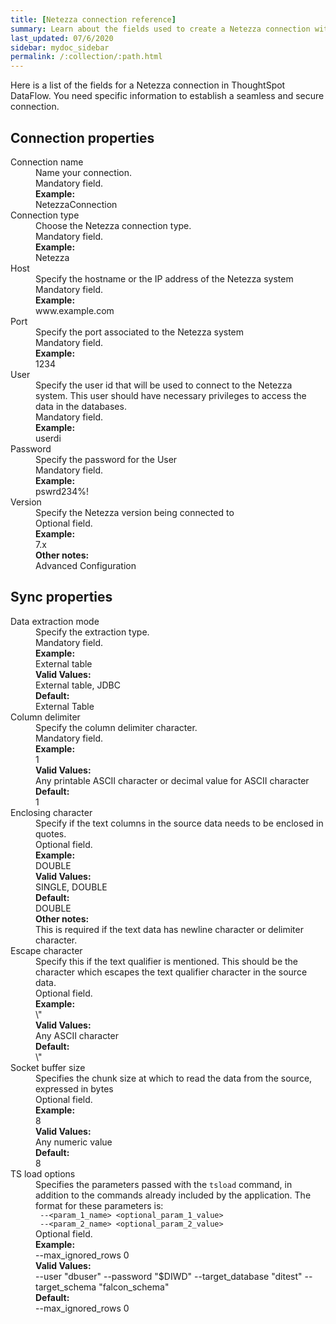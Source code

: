 ```yaml
---
title: [Netezza connection reference]
summary: Learn about the fields used to create a Netezza connection with ThoughtSpot DataFlow.
last_updated: 07/6/2020
sidebar: mydoc_sidebar
permalink: /:collection/:path.html
---
```


Here is a list of the fields for a Netezza connection in ThoughtSpot DataFlow. You need specific information to establish a seamless and secure connection.

## Connection properties

<dl id="dataflow-netezza-connection-properties">
<dlentry id="dataflow-netezza-conn-connection-name"><dt>Connection name</dt><dd id="connection-name-description">Name your connection.</dd><dd id="connection-name-required">Mandatory field.</dd><dd id="connection-name-example"><strong>Example:</strong><br/>NetezzaConnection</dd></dlentry>
<dlentry id="dataflow-netezza-conn-connection-type"><dt>Connection type</dt><dd id="connection-type-description">Choose the Netezza connection type.</dd><dd id="connection-type-required">Mandatory field.</dd><dd id="connection-type-example"><strong>Example:</strong><br/>Netezza</dd></dlentry>
<dlentry id="dataflow-netezza-conn-host"><dt>Host</dt><dd id="host-description">Specify the hostname or the IP address of the Netezza system</dd><dd id="host-required">Mandatory field.</dd><dd id="host-example"><strong>Example:</strong><br/>www.example.com</dd></dlentry>
<dlentry id="dataflow-netezza-conn-port"><dt>Port</dt><dd id="port-description">Specify the port associated to the Netezza system</dd><dd id="port-required">Mandatory field.</dd><dd id="port-example"><strong>Example:</strong><br/>1234</dd></dlentry>
<dlentry id="dataflow-netezza-conn-user"><dt>User</dt><dd id="user-description">Specify the user id that will be used to connect to the Netezza system. This user should have necessary privileges to access the data in the databases.</dd><dd id="user-required">Mandatory field.</dd><dd id="user-example"><strong>Example:</strong><br/>userdi</dd></dlentry>
<dlentry id="dataflow-netezza-conn-password"><dt>Password</dt><dd id="password-description">Specify the password for the User</dd><dd id="password-required">Mandatory field.</dd><dd id="password-example"><strong>Example:</strong><br/>pswrd234%!</dd></dlentry>
<dlentry id="dataflow-netezza-conn-version"><dt>Version</dt><dd id="version-description">Specify the Netezza version being connected to</dd><dd id="version-required">Optional field.</dd><dd id="version-example"><strong>Example:</strong><br/>7.x</dd><dd id="version-other"><strong>Other notes:</strong><br/>Advanced Configuration</dd></dlentry></dl>

## Sync properties

<dl id="dataflow-netezza-sync-properties">
<dlentry id="dataflow-netezza-sync-data-extraction-mode"><dt>Data extraction mode</dt><dd id="data-extraction-mode-description">Specify the extraction type.</dd><dd id="data-extraction-mode-required">Mandatory field.</dd><dd id="data-extraction-mode-example"><strong>Example:</strong><br/>External table</dd><dd id="data-extraction-mode-valid-values"><strong>Valid Values:</strong><br/>External table, JDBC</dd><dd id="data-extraction-mode-default"><strong>Default:</strong><br/>External Table</dd></dlentry>
<dlentry id="dataflow-netezza-sync-column-delimiter"><dt>Column delimiter</dt><dd id="column-delimiter-description">Specify the column delimiter character.</dd><dd id="column-delimiter-required">Mandatory field.</dd><dd id="column-delimiter-example"><strong>Example:</strong><br/>1</dd><dd id="column-delimiter-valid-values"><strong>Valid Values:</strong><br/>Any printable ASCII character or decimal value for ASCII character</dd><dd id="column-delimiter-default"><strong>Default:</strong><br/>1</dd></dlentry>
<dlentry id="dataflow-netezza-sync-enclosing-character"><dt>Enclosing character</dt><dd id="enclosing-character-description">Specify if the text columns in the source data needs to be enclosed in quotes.</dd><dd id="enclosing-character-required">Optional field.</dd><dd id="enclosing-character-example"><strong>Example:</strong><br/>DOUBLE</dd><dd id="enclosing-character-valid-values"><strong>Valid Values:</strong><br/>SINGLE, DOUBLE</dd><dd id="enclosing-character-default"><strong>Default:</strong><br/>DOUBLE</dd><dd id="enclosing-character-other"><strong>Other notes:</strong><br/>This is required if the text data has newline character or delimiter character.</dd></dlentry>
<dlentry id="dataflow-netezza-sync-escape-character"><dt>Escape character</dt><dd id="escape-character-description">Specify this if the text qualifier is mentioned. This should be the character which escapes the text qualifier character in the source data.</dd><dd id="escape-character-required">Optional field.</dd><dd id="escape-character-example"><strong>Example:</strong><br/>\"</dd><dd id="escape-character-valid-values"><strong>Valid Values:</strong><br/>Any ASCII character</dd><dd id="escape-character-default"><strong>Default:</strong><br/>\"</dd></dlentry>
<dlentry id="dataflow-netezza-sync-socket-buffer-size"><dt>Socket buffer size</dt><dd id="socket-buffer-size-description">Specifies the chunk size at which to read the data from the source, expressed in bytes</dd><dd id="socket-buffer-size-required">Optional field.</dd><dd id="socket-buffer-size-example"><strong>Example:</strong><br/>8</dd><dd id="socket-buffer-size-valid-values"><strong>Valid Values:</strong><br/>Any numeric value</dd><dd id="socket-buffer-size-default"><strong>Default:</strong><br/>8</dd></dlentry>
<dlentry id="dataflow-netezza-sync-ts-load-options"><dt>TS load options</dt><dd id="ts-load-options-description">Specifies the parameters passed with the <code>tsload</code> command, in addition to the commands already included by the application. The format for these parameters is:<br/><code> --&lt;param_1_name&gt; &lt;optional_param_1_value&gt;</code><br/><code> --&lt;param_2_name&gt; &lt;optional_param_2_value&gt;</code></dd><dd id="ts-load-options-required">Optional field.</dd><dd id="ts-load-options-example"><strong>Example:</strong><br/>--max_ignored_rows 0</dd><dd id="ts-load-options-valid-values"><strong>Valid Values:</strong><br/>--user "dbuser" --password "$DIWD" --target_database "ditest" --target_schema "falcon_schema"</dd><dd id="ts-load-options-default"><strong>Default:</strong><br/>--max_ignored_rows 0</dd></dlentry></dl>
